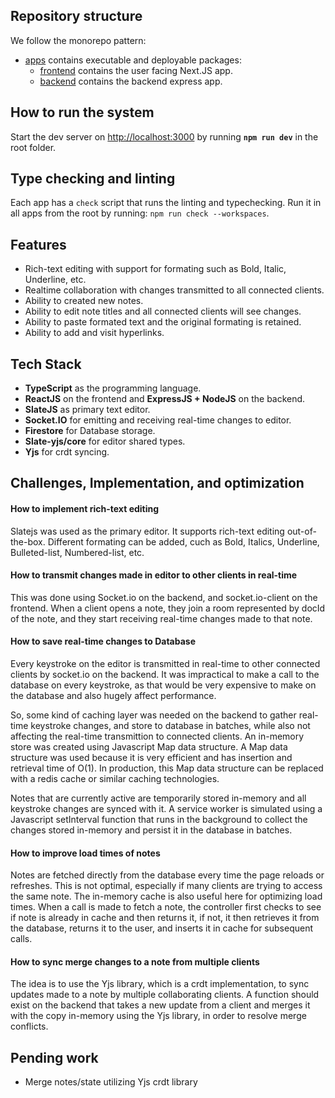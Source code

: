 ## Repository structure

We follow the monorepo pattern:

- [apps](apps) contains executable and deployable packages:
  - [frontend](apps/frontend) contains the user facing Next.JS app.
  - [backend](apps/backend) contains the backend express app.

## How to run the system

Start the dev server on [http://localhost:3000](http://localhost:3000) by running **`npm run dev`** in the root folder.

## Type checking and linting

Each app has a `check` script that runs the linting and typechecking. Run it in all apps from the root by running: `npm run check --workspaces`.

## Features

- Rich-text editing with support for formating such as Bold, Italic, Underline, etc.
- Realtime collaboration with changes transmitted to all connected clients.
- Ability to created new notes.
- Ability to edit note titles and all connected clients will see changes.
- Ability to paste formated text and the original formating is retained.
- Ability to add and visit hyperlinks.

## Tech Stack

- **TypeScript** as the programming language.
- **ReactJS** on the frontend and **ExpressJS + NodeJS** on the backend.
- **SlateJS** as primary text editor.
- **Socket.IO** for emitting and receiving real-time changes to editor.
- **Firestore** for Database storage.
- **Slate-yjs/core** for editor shared types.
- **Yjs** for crdt syncing.

## Challenges, Implementation, and optimization

  #### How to implement rich-text editing

  Slatejs was used as the primary editor. It supports rich-text editing out-of-the-box. Different formating can be added, cuch as Bold, Italics, Underline, Bulleted-list, Numbered-list, etc.

  #### How to transmit changes made in editor to other clients in real-time

  This was done using Socket.io on the backend, and socket.io-client on the frontend. When a client opens a note, they join a room represented by docId of the note, and they start receiving real-time changes made to that note.

  #### How to save real-time changes to Database

  Every keystroke on the editor is transmitted in real-time to other connected clients by socket.io on the backend. It was impractical to make a call to the database on every keystroke, as that would be very expensive to make on the database and also hugely affect performance.

  So, some kind of caching layer was needed on the backend to gather real-time keystroke changes, and store to database in batches, while also not affecting the real-time transmittion to connected clients.
  An in-memory store was created using Javascript Map data structure. A Map data structure was used because it is very efficient and has insertion and retrieval time of O(1). In production, this Map data structure can be replaced with a redis cache or similar caching technologies.
  
  Notes that are currently active are temporarily stored in-memory and all keystroke changes are synced with it. A service worker is simulated using a Javascript setInterval function that runs in the background to collect the changes stored in-memory and persist it in the database in batches.

  #### How to improve load times of notes

  Notes are fetched directly from the database every time the page reloads or refreshes. This is not optimal, especially if many clients are trying to access the same note. The in-memory cache is also useful here for optimizing load times. When a call is made to fetch a note, the controller first checks to see if note is already in cache and then returns it, if not, it then retrieves it from the database, returns it to the user, and inserts it in cache for subsequent calls.

  #### How to sync merge changes to a note from multiple clients

  The idea is to use the Yjs library, which is a crdt implementation, to sync updates made to a note by multiple collaborating clients. A function should exist on the backend that takes a new update from a client and merges it with the copy in-memory using the Yjs library, in order to resolve merge conflicts.

## Pending work

- Merge notes/state utilizing Yjs crdt library
